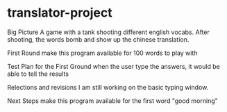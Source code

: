 # translator-project

Big Picture
A game with a tank shooting different english vocabs. After shooting, the words bomb and show up the chinese translation.

First Round
make this program available for 100 words to play with

Test Plan for the First Ground
when the user type the answers, it would be able to tell the results

Relections and revisions
I am still working on the basic typing window.

Next Steps
make this program available for the first word "good morning"
